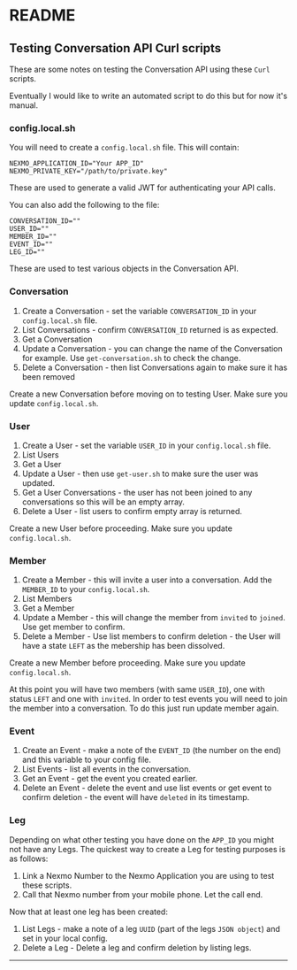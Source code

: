 # README

## Testing Conversation API Curl scripts

These are some notes on testing the Conversation API using these `Curl` scripts.

Eventually I would like to write an automated script to do this but for now it's manual.

### config.local.sh

You will need to create a `config.local.sh` file. This will contain:

```
NEXMO_APPLICATION_ID="Your APP_ID"
NEXMO_PRIVATE_KEY="/path/to/private.key"
```

These are used to generate a valid JWT for authenticating your API calls.

You can also add the following to the file:

```
CONVERSATION_ID=""
USER_ID=""
MEMBER_ID=""
EVENT_ID=""
LEG_ID=""
```

These are used to test various objects in the Conversation API.

### Conversation

1. Create a Conversation - set the variable `CONVERSATION_ID` in your `config.local.sh` file.
2. List Conversations - confirm `CONVERSATION_ID` returned is as expected.
3. Get a Conversation
4. Update a Conversation - you can change the name of the Conversation for example. Use `get-conversation.sh` to check the change.
5. Delete a Conversation - then list Conversations again to make sure it has been removed

Create a new Conversation before moving on to testing User. Make sure you update `config.local.sh`.

### User

1. Create a User - set the variable `USER_ID` in your `config.local.sh` file.
2. List Users 
3. Get a User
4. Update a User - then use `get-user.sh` to make sure the user was updated.
5. Get a User Conversations - the user has not been joined to any conversations so this will be an empty array.
6. Delete a User - list users to confirm empty array is returned.

Create a new User before proceeding. Make sure you update `config.local.sh`.

### Member

1. Create a Member - this will invite a user into a conversation. Add the `MEMBER_ID` to your `config.local.sh`.
2. List Members
3. Get a Member
4. Update a Member - this will change the member from `invited` to `joined`. Use get member to confirm.
5. Delete a Member - Use list members to confirm deletion - the User will have a state `LEFT` as the mebership has been dissolved.

Create a new Member before proceeding. Make sure you update `config.local.sh`.

At this point you will have two members (with same `USER_ID`), one with status `LEFT` and one with `invited`. In order
to test events you will need to join the member into a conversation. To do this just run update member again.

### Event

1. Create an Event - make a note of the `EVENT_ID` (the number on the end) and this variable to your config file.
2. List Events - list all events in the conversation.
3. Get an Event - get the event you created earlier.
4. Delete an Event - delete the event and use list events or get event to confirm deletion - the event will have `deleted` in its timestamp.

### Leg

Depending on what other testing you have done on the `APP_ID` you might
not have any Legs. The quickest way to create a Leg for testing
purposes is as follows:

1. Link a Nexmo Number to the Nexmo Application you are using to test these scripts.
2. Call that Nexmo number from your mobile phone. Let the call end. 

Now that at least one leg has been created:

1. List Legs - make a note of a leg `UUID` (part of the legs `JSON object`) and set in your local config.
2. Delete a Leg - Delete a leg and confirm deletion by listing legs.

---

